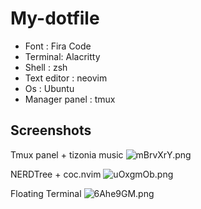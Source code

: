 # My-dotfile

- Font : Fira Code
- Terminal: Alacritty
- Shell : zsh
- Text editor : neovim
- Os : Ubuntu
- Manager panel : tmux

## Screenshots

Tmux panel + tizonia music
![mBrvXrY.png](https://i.imgur.com/mBrvXrY.png)

NERDTree + coc.nvim
![uOxgmOb.png](https://i.imgur.com/uOxgmOb.png)

Floating Terminal
![6Ahe9GM.png](https://i.imgur.com/6Ahe9GM.png)

